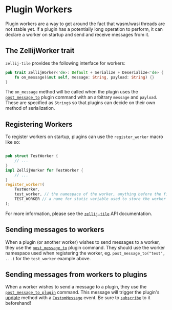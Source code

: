# Plugin Workers

Plugin workers are a way to get around the fact that wasm/wasi threads are not stable yet. If a plugin has a potentially long operation to perform, it can declare a worker on startup and send and receive messages from it.

## The ZellijWorker trait
`zellij-tile` provides the following interface for workers:

```rust
pub trait ZellijWorker<'de>: Default + Serialize + Deserialize<'de> {
    fn on_message(&mut self, message: String, payload: String) {}
}
```

The `on_message` method will be called when the plugin uses the [`post_message_to`](./plugin-api-commands.md#post_message_to) plugin command with an arbitrary `message` and `payload`. These are specified as `String`s so that plugins can decide on their own method of serialization.

## Registering Workers
To register workers on startup, plugins can use the `register_worker` macro like so:

```rust

pub struct TestWorker {
    // ...
}
impl ZellijWorker for TestWorker {
    // ...
}
register_worker!(
    TestWorker,
    test_worker, // the namespace of the worker, anything before the final _worker will be the worker namespace
    TEST_WORKER // a name for static variable used to store the worker state between invocations
);
```

For more information, please see the [`zellij-tile`](https://docs.rs/zellij-tile/latest/zellij_tile/) API documentation.

## Sending messages to workers
When a plugin (or another worker) wishes to send messages to a worker, they use the [`post_message_to`](./plugin-api-commands.md#post_message_to) plugin command. They should use the worker namespace used when registering the worker, eg. `post_message_to("test", ...)` for the `test_worker` example above.

## Sending messages from workers to plugins
When a worker wishes to send a message to a plugin, they use the [`post_message_to_plugin`](./plugin-api-commands.md#post_message_to_plugin) command. This message will trigger the plugin's [update](./plugin-api-lifecycle.md#update) method with a [`CustomMessage`](./plugin-api-events.md#CustomMessage) event. Be sure to [`subscribe`](./plugin-api-commands.md#subscribe) to it beforehand!
